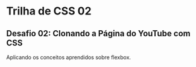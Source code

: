 # Trilha de CSS 02

## Desafio 02: Clonando a Página do YouTube com CSS 
Aplicando os conceitos aprendidos sobre flexbox.
